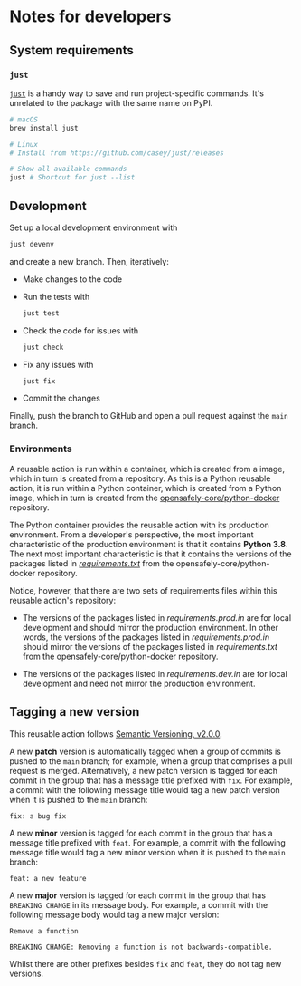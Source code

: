 # Notes for developers

## System requirements

### `just`

[`just`][1] is a handy way to save and run project-specific commands.
It's unrelated to the package with the same name on PyPI.

```sh
# macOS
brew install just

# Linux
# Install from https://github.com/casey/just/releases

# Show all available commands
just # Shortcut for just --list
```

## Development

Set up a local development environment with

```sh
just devenv
```

and create a new branch.
Then, iteratively:

* Make changes to the code
* Run the tests with

  ```sh
  just test
  ```

* Check the code for issues with

  ```sh
  just check
  ```

* Fix any issues with

  ```sh
  just fix
  ```

* Commit the changes

Finally, push the branch to GitHub and open a pull request against the `main` branch.

### Environments

A reusable action is run within a container,
which is created from a image,
which in turn is created from a repository.
As this is a Python reusable action, it is run within a Python container,
which is created from a Python image,
which in turn is created from the [opensafely-core/python-docker][] repository.

The Python container provides the reusable action with its production environment.
From a developer's perspective, the most important characteristic of the production environment is that it contains __Python 3.8__.
The next most important characteristic is that it contains the versions of the packages listed in [_requirements.txt_][3] from the opensafely-core/python-docker repository.

Notice, however, that there are two sets of requirements files within this reusable action's repository:

* The versions of the packages listed in _requirements.prod.in_ are for local development
  and should mirror the production environment.
  In other words,
  the versions of the packages listed in _requirements.prod.in_
  should mirror the versions of the packages listed in _requirements.txt_ from the opensafely-core/python-docker repository.

* The versions of the packages listed in _requirements.dev.in_ are for local development
  and need not mirror the production environment.

## Tagging a new version

This reusable action follows [Semantic Versioning, v2.0.0]().

A new __patch__ version is automatically tagged when a group of commits is pushed to the `main` branch;
for example, when a group that comprises a pull request is merged.
Alternatively, a new patch version is tagged for each commit in the group that has a message title prefixed with `fix`.
For example, a commit with the following message title would tag a new patch version when it is pushed to the `main` branch:

```
fix: a bug fix
```

A new __minor__ version is tagged for each commit in the group that has a message title prefixed with `feat`.
For example, a commit with the following message title would tag a new minor version when it is pushed to the `main` branch:

```
feat: a new feature
```

A new __major__ version is tagged for each commit in the group that has `BREAKING CHANGE` in its message body.
For example, a commit with the following message body would tag a new major version:

```
Remove a function

BREAKING CHANGE: Removing a function is not backwards-compatible.
```

Whilst there are other prefixes besides `fix` and `feat`, they do not tag new versions.

[1]: https://github.com/casey/just/
[2]: https://semver.org/spec/v2.0.0.html
[3]: https://github.com/opensafely-core/python-docker/blob/main/requirements.txt
[opensafely-core/python-docker]: https://github.com/opensafely-core/python-docker
